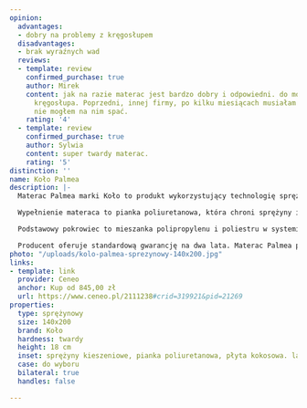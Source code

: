 ```yaml
---
opinion:
  advantages:
  - dobry na problemy z kręgosłupem
  disadvantages:
  - brak wyraźnych wad
  reviews:
  - template: review
    confirmed_purchase: true
    author: Mirek
    content: jak na razie materac jest bardzo dobry i odpowiedni. do mojego schorowanego
      kręgosłupa. Poprzedni, innej firmy, po kilku miesiącach musiałam wyrzucić, bo
      nie mogłem na nim spać.
    rating: '4'
  - template: review
    confirmed_purchase: true
    author: Sylwia
    content: super twardy materac.
    rating: '5'
distinction: ''
name: Koło Palmea
description: |-
  Materac Palmea marki Koło to produkt wykorzystujący technologię sprężyn kieszeniowych w połączeniu z innymi materiałami wypełniającymi. Producent określa materac jako twardy, dlatego ten model będzie idealny dla osób o wadze powyżej 90 kg. Sprężyny posłania znajdują się w osobnych komorach, co sprawia, że uginają się one niezależnie od siebie. Dzięki temu powierzchnia materaca dopasowuje się do sylwetki użytkownika i utrzymuje ciało w naturalnej, zdrowej pozycji. Jeżeli na materacu śpią dwie osoby, sprężyny uginają się osobno pod każdym użytkownikiem. Zmiana pozycji lub częste wstawanie partnera nie zakłóca snu drugiej osoby.

  Wypełnienie materaca to pianka poliuretanowa, która chroni sprężyny i zapewnia komfort podczas odpoczynku. Dodatkowe wzmocnienie stanowi płyta kokosowa, która utwardza materac. Jest ona pokryta warstwą lateksu, który działa antyalergicznie, hamując rozwój roztoczy i pleśni. Konstrukcja materaca zapewnia odpowiednią wentylację, utrzymując ciało w odpowiedniej temperaturze przez całą noc.

  Podstawowy pokrowiec to mieszanka polipropylenu i poliestru w systemie lato-zima. Poszycie jest pikowane z jednej strony wełną, a z drugiej bawełną. Dzięki temu w zimie można wybrać cieplejszą stronę materaca, a w lecie - chłodniejszą. Dostępne są również inne pokrycia do wyboru, w tym te wykonane z materiałów naturalnych, takich jak bambus. Materac jest wyjątkowo cichy, co przyczynia się do komfortu użytkowania.

  Producent oferuje standardową gwarancję na dwa lata. Materac Palmea przypadnie do gustu przede wszystkim osobom, które lubią spać na twardej powierzchni. Jest to dobry wybór, jeżeli poszukiwany jest materac do 1000 złotych.
photo: "/uploads/kolo-palmea-sprezynowy-140x200.jpg"
links:
- template: link
  provider: Ceneo
  anchor: Kup od 845,00 zł
  url: https://www.ceneo.pl/2111238#crid=319921&pid=21269
properties:
  type: sprężynowy
  size: 140x200
  brand: Koło
  hardness: twardy
  height: 18 cm
  inset: sprężyny kieszeniowe, pianka poliuretanowa, płyta kokosowa. lateks
  case: do wyboru
  bilateral: true
  handles: false

---
```

